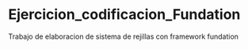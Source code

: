 # Ejercicion_codificacion_Fundation
 Trabajo de elaboracion de sistema de rejillas con framework fundation
